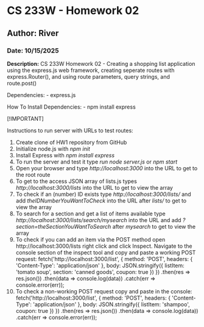 # CS 233W - Homework 02
## Author: River
### Date: 10/15/2025

**Description:** CS 233W Homework 02 - Creating a shopping list application using the express.js web framework, creating seperate routes with express.Router(), and using route parameters, query strings, and route.post()

Dependencies: 
    - express.js

How To Install Dependencies:
    - npm install express

[!IMPORTANT]

Instructions to run server with URLs to test routes:
1. Create clone of HW1 repository from GitHub
2. Initialize node.js with _npm init_
3. Install Express with _npm install express_
4. To run the server and test it type _run node server.js_ or _npm start_
5. Open your browser and type _http://localhost:3000_ into the URL to get to the root route
6. To get to the access JSON array of lists.js types _http://localhost:3000/lists_ into the URL to get to view the array
7. To check if an (number) ID exists type _http://localhost:3000/lists/_ and add _theIDNumberYouWantToCheck_ into the URL after _lists/_ to get to view the array
8. To search for a section and get a list of items available type _http://localhost:3000/lists/search/mysearch_ into the URL and add _?section=theSectionYouWantToSearch_ after _mysearch_ to get to view the array
9. To check if you can add an item via the POST method open http://localhost:3000/lists right click and click Inspect. Navigate to the console section of the inspect tool and copy and paste a working POST request:
    fetch('http://localhost:3000/list', {
     method: 'POST',
     headers: { 'Content-Type': 'application/json' },
     body: JSON.stringify({
        listItem: 'tomato soup',
        section: 'canned goods',
        coupon: true
     })
    })
    .then(res => res.json())
    .then(data => console.log(data))
    .catch(err => console.error(err));
10. To check a non-working POST request copy and paste in the console:
    fetch('http://localhost:3000/list', {
        method: 'POST',
        headers: { 'Content-Type': 'application/json' },
        body: JSON.stringify({
            listItem: 'shampoo',
            coupon: true
    })
    })
    .then(res => res.json())
    .then(data => console.log(data))
    .catch(err => console.error(err));